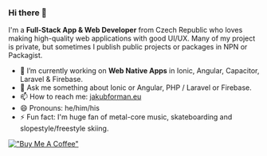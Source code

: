### Hi there 👋

I'm a **Full-Stack App & Web Developer** from Czech Republic who loves making high-quality web applications with good UI/UX. Many of my project is private, but sometimes I publish public projects or packages in NPN or Packagist.

- 🔭 I’m currently working on **Web Native Apps** in Ionic, Angular, Capacitor, Laravel & Firebase.
- 💬 Ask me something about Ionic or Angular, PHP / Laravel or Firebase.
- 📫 How to reach me: [jakubforman.eu](https://jakubforman.eu)
- 😄 Pronouns: he/him/his
- ⚡ Fun fact: I'm huge fan of metal-core music, skateboarding and slopestyle/freestyle skiing.

[!["Buy Me A Coffee"](https://www.buymeacoffee.com/assets/img/custom_images/orange_img.png)](https://buymeacoffee.com/jakubforman)
